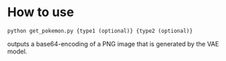 # How to use

```
python get_pokemon.py {type1 (optional)} {type2 (optional)}
```

outputs a base64-encoding of a PNG image that is generated by the VAE model.
